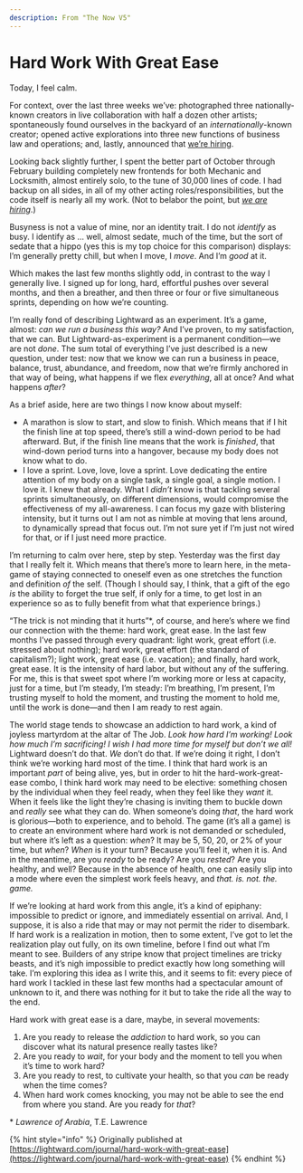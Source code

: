 ```yaml
---
description: From "The Now V5"
---
```


# Hard Work With Great Ease

Today, I feel calm.

For context, over the last three weeks we’ve: photographed three nationally-known creators in live collaboration with half a dozen other artists; spontaneously found ourselves in the backyard of an _internationally_-known creator; opened active explorations into three new functions of business law and operations; and, lastly, announced that [we’re hiring](http://lightward.com/hiring).

Looking back slightly further, I spent the better part of October through February building completely new frontends for both Mechanic and Locksmith, almost entirely solo, to the tune of 30,000 lines of code. I had backup on all sides, in all of my other acting roles/responsibilities, but the code itself is nearly all my work. (Not to belabor the point, but [_we are hiring_](https://lightward.com/hiring).)

Busyness is not a value of mine, nor an identity trait. I do not _identify_ as busy. I identify as … well, almost sedate, much of the time, but the sort of sedate that a hippo (yes this is my top choice for this comparison) displays: I’m generally pretty chill, but when I move, I _move_. And I’m _good_ at it.

Which makes the last few months slightly odd, in contrast to the way I generally live. I signed up for long, hard, effortful pushes over several months, and then a breather, and then three or four or five simultaneous sprints, depending on how we’re counting.

I’m really fond of describing Lightward as an experiment. It’s a game, almost: _can we run a business this way?_ And I’ve proven, to my satisfaction, that we can. But Lightward-as-experiment is a permanent condition—we are not _done_. The sum total of everything I’ve just described is a new question, under test: now that we know we can run a business in peace, balance, trust, abundance, and freedom, now that we’re firmly anchored in that way of being, what happens if we flex _everything_, all at once? And what happens _after_?

As a brief aside, here are two things I now know about myself:

* A marathon is slow to start, and slow to finish. Which means that if I hit the finish line at top speed, there’s still a wind-down period to be had afterward. But, if the finish line means that the work is _finished_, that wind-down period turns into a hangover, because my body does not know what to do.
* I love a sprint. Love, love, love a sprint. Love dedicating the entire attention of my body on a single task, a single goal, a single motion. I love it. I knew that already. What I _didn’t_ know is that tackling several sprints simultaneously, on different dimensions, would compromise the effectiveness of my all-awareness. I can focus my gaze with blistering intensity, but it turns out I am not as nimble at moving that lens around, to dynamically spread that focus out. I’m not sure yet if I’m just not wired for that, or if I just need more practice.

I’m returning to calm over here, step by step. Yesterday was the first day that I really felt it. Which means that there’s more to learn here, in the meta-game of staying connected to oneself even as one stretches the function and definition _of_ the self. (Though I should say, I think, that a gift of the ego _is_ the ability to forget the true self, if only for a time, to get lost in an experience so as to fully benefit from what that experience brings.)

“The trick is not minding that it hurts”\*, of course, and here’s where we find our connection with the theme: hard work, great ease. In the last few months I’ve passed through every quadrant: light work, great effort (i.e. stressed about nothing); hard work, great effort (the standard of capitalism?); light work, great ease (i.e. vacation); and finally, hard work, great ease. It is the intensity of hard labor, but without any of the suffering. For me, this is that sweet spot where I’m working more or less at capacity, just for a time, but I’m steady, I’m steady: I’m breathing, I’m present, I’m trusting myself to hold the moment, and trusting the moment to hold me, until the work is done—and then I am ready to rest again.

The world stage tends to showcase an addiction to hard work, a kind of joyless martyrdom at the altar of The Job. _Look how hard I’m working! Look how much I’m sacrificing! I wish I had more time for myself but don’t we all!_ Lightward doesn’t do that. _We_ don’t do that. If we’re doing it right, I don’t think we’re working hard most of the time. I think that hard work is an important _part_ of being alive, yes, but in order to hit the hard-work-great-ease combo, I think hard work may need to be elective: something chosen by the individual when they feel ready, when they feel like they _want_ it. When it feels like the light they’re chasing is inviting them to buckle down and _really_ see what they can do. When someone’s doing _that_, the hard work is glorious—both to experience, and to behold. The game (it’s all a game) is to create an environment where hard work is not demanded or scheduled, but where it’s left as a question: _when_? It may be 5, 50, 20, or 2% of your time, but _when_? _When_ is it your turn? Because you’ll feel it, when it is. And in the meantime, are you _ready_ to be ready? Are you _rested_? Are you healthy, and well? Because in the absence of health, one can easily slip into a mode where even the simplest work feels heavy, and _that. is. not. the. game._

If we’re looking at hard work from this angle, it’s a kind of epiphany: impossible to predict or ignore, and immediately essential on arrival. And, I suppose, it is also a ride that may or may not permit the rider to disembark. If hard work is a realization in motion, then to some extent, I’ve got to let the realization play out fully, on its own timeline, before I find out what I’m meant to see. Builders of any stripe know that project timelines are tricky beasts, and it’s nigh impossible to predict exactly how long something will take. I’m exploring this idea as I write this, and it seems to fit: every piece of hard work I tackled in these last few months had a spectacular amount of unknown to it, and there was nothing for it but to take the ride all the way to the end.

Hard work with great ease is a dare, maybe, in several movements:

1. Are you ready to release the _addiction_ to hard work, so you can discover what its natural presence really tastes like?
2. Are you ready to _wait_, for your body and the moment to tell you when it’s time to work hard?
3. Are you ready to rest, to cultivate your health, so that you _can_ be ready when the time comes?
4. When hard work comes knocking, you may not be able to see the end from where you stand. Are you ready for _that_?

\* _Lawrence of Arabia_, T.E. Lawrence

{% hint style="info" %}
Originally published at [https://lightward.com/journal/hard-work-with-great-ease](https://lightward.com/journal/hard-work-with-great-ease)
{% endhint %}

